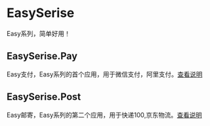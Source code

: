 # EasySerise
Easy系列，简单好用！

## EasySerise.Pay
Easy支付，Easy系列的首个应用，用于微信支付，阿里支付。[查看说明](https://github.com/hmy4677/EasySeries/blob/master/src/EasySerise.Pay/README.md)
## EasySerise.Post
Easy邮寄，Easy系列的第二个应用，用于快递100,京东物流。[查看说明](https://github.com/hmy4677/EasySeries/blob/master/src/EasySerise.Post/README.md)

